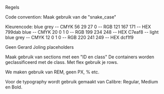 Regels

Code convention: Maak gebruik van de "snake_case"

Kleurencode: 
            blue grey -- CMYK 56 29 27 0 -- RGB 121 167 171 -- HEX 799dab
            blue -- CMYK 20 0 1 0 -- RGB 199 234 248 -- HEX C7eaf8 -- 
            light blue grey -- CMYK 12 0 1 0 -- RGB 220 241 249 -- HEX dcf1f9

Geen Gerard Joling placeholders

Maak gebruik van sections met een "ID en class"
De containers worden geclassificeerd met de class. 
Met flex gebruik je rows.

We maken gebruik van REM, geen PX, % etc.

Voor de typography wordt gebruik gemaakt van Calibre: Regular, Medium en Bold.